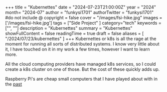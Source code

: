 +++
title = "Kubernettes"
date = "2024-07-23T21:00:00Z"
year = "2024"
month= "2024-07"
author = "funkysi1701"
authorTwitter = "funkysi1701" #do not include @
copyright = false
cover = "/images/fsi-hike.jpg"
images =['/images/fsi-hike.jpg']
tags = ["Side Project" ]
category="tech"
keywords = ["", ""]
description = "Kubernettes"
summary = "Kubernettes"
showFullContent = false
readingTime = true
draft = false
aliases = [
    "/2024/07/23/kubernettes"
]
+++
Kubernettes or k8s is all the rage at the moment for running all sorts of distributed systems. I know very little about it, I have touched on it in my work a few times, however I want to learn more.

All the cloud computing providers have managed k8s services, so I could create a k8s cluster on one of those. But the cost of these quickly adds up.

Raspberry Pi's are cheap small computers that I have played about with in the [past](/tags/raspberry-pi/)